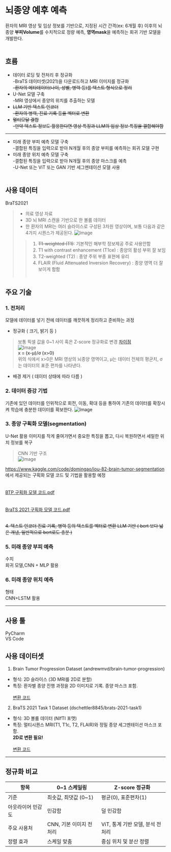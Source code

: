 #  뇌종양 예후 예측
환자의 MRI 영상 및 임상 정보를 기반으로, 지정된 시간 간격(ex: 6개월 후) 이후의 뇌종양 **부피Volume**를 수치적으로 정량 예측, **영역mask**을 예측하는 회귀 기반 모델을 개발한다.
<br><br>

## 흐름
+ 데이터 로딩 및 전처리 후 정규화
  <br>-BraTS 데이터셋(2021)을 다운로드하고 MRI 이미지를 정규화
  ~~<br>-환자의 메타데이터(나이, 성별, 병력 등)를 텍스트 형식으로 정리~~
+ U-Net 모델 구축
  <br>-MRI 영상에서 종양의 위치를 추출하는 모델
+ ~~LLM 기반 텍스트 인코더
  <br>-환자의 병력, 진료 기록 등을 벡터로 변환~~
+ ~~멀티모달 결합
  <br>-만약 텍스트 정보도 활용한다면 영상 특징과 LLM의 임상 정보 특징을 결합해야함~~
---
+  미래 종양 부피 예측 모델 구축
  <br>-결합된 특징을 입력으로 받아 N개월 후의 종양 부피를 예측하는 회귀 모델 구현
+  미래 종양 위치 예측 모델 구축
  <br>-결합된 특징을 입력으로 받아 N개월 후의 종양 마스크를 예측
  <br>-U-Net 또는 ViT 또는 GAN 기반 세그멘테이션 모델 사용
<br><br>

## 사용 데이터
BraTS2021
>+ 의료 영상 자료
>+ 3D 뇌 MRI 스캔을 기반으로 한 볼륨 데이터
>+ 한 환자의 MRI는 여러 슬라이스로 구성된 3차원 영상이며, 보통 다음과 같은 4가지 시퀀스가 제공된다.
> ![Image](https://github.com/user-attachments/assets/3b1877c0-d128-48cd-b9f3-8f667014f5e3)
>>1. ~~T1-weighted (T1)~~: 기본적인 해부학 정보제공 주로 사용안함
>>2. T1 with contrast enhancement (T1ce) : 종양의 활성 부위 잘 보임
>>3. T2-weighted (T2) : 종양 주위 부종 표현에 유리
>>4. FLAIR (Fluid Attenuated Inversion Recovery) : 종양 영역 더 잘보이게 함함
<br><br>

## 주요 기술
### 1. 전처리
모델에 데이터를 넣기 전에 데이터를 깨끗하게 정리하고 준비하는 과정
+ 정규화 ( 크기, 밝기 등 )
>  보통 픽셀 값을 0~1 사이 혹은 Z-score 정규화로 변경  [ 차이점 ](#정규화-비교) <br>
> ![Image](https://github.com/user-attachments/assets/2ea431be-e9ac-4792-8f74-32e3c3332a55) <br>
> **x = (x-μ)/σ (x>0)**<br>
>  위의 식에서 x>0은 MRI 영상의 뇌종양 영역이고, μ는 데이터 전체의 평균치, σ 는 데이터의 표준 편차를 나타낸다.
+ 배경 제거 ( 데이터 상태에 따라 다름 )

### 2. 데이터 증강 기법
기존에 있던 데이터를 인위적으로 회전, 이동, 확대 등을 통하여 기존의 데이터를 확장시켜 학습에 충분한 데이터를 확보한다.
![Image](https://github.com/user-attachments/assets/3bbb0489-1671-4fcb-b303-fff603008556)

### 3. 종양 구획화 모델(segmentation)
U-Net 활용
이미지를 작게 줄여가면서 중요한 특징을 뽑고, 다시 복원하면서 세밀한 위치 정보를 복구
>CNN 기반 구조 <br>
![image](https://github.com/user-attachments/assets/15435108-96f6-47be-8bf4-9d15cf4d9378)

https://www.kaggle.com/code/domingao/iou-82-brain-tumor-segmentation
 에서 제공되는 구획화 모델 코드 및 기법을 활용할 예정<br> 
<a name="BTP-구획화모델코드"></a>
<br>  
[BTP 구획화 모델 코드.pdf](BTP_visualization.pdf)
<br> 
<a name="BraTS-2021-구획화모델코드"></a>
<br>  
[BraTS 2021 구획화 모델 코드.pdf](BraTS21_visualization.pdf)
<br><br> 

~~4. 텍스트 인코더
진료 기록, 병력 등의 텍스트를 벡터로 변환
LLM 기반 ( bert 보다 넓은 개념, 일반적으로 bert로도 충분 )~~

### 5. 미래 종양 부피 예측
수치 <br>
회귀 모델,CNN + MLP 활용

### 6. 미래 종양 위치 예측
형태 <br>
CNN+LSTM 활용

---
## 사용 툴
PyCharm <br>
VS Code

## 사용 데이터셋
1. Brain Tumor Progression Dataset (andrewmvd/brain-tumor-progression) <br>
+ 형식: 2D 슬라이스 (3D MRI를 2D로 분할) <br>  
+ 특징: 환자별 종양 진행 과정을 2D 이미지로 기록. 종양 마스크 포함. <br>  
[변환 코드](#BTP-구획화모델코드)<br>  

2. BraTS 2021 Task 1 Dataset (dschettler8845/brats-2021-task1) <br>  
+ 형식: 3D 볼륨 데이터 (NIfTI 포맷) 
+ 특징: 멀티시퀀스 MRI(T1, T1c, T2, FLAIR)와 정밀 종양 세그멘테이션 마스크 포함. <br> 
**2D로 변환 필요!**  <br>  
[변환 코드](#BraTS-2021-구획화모델코드)
---

## 정규화 비교
| 항목           | 0~1 스케일링                | Z-score 정규화                      |
|----------------|------------------------------|-------------------------------------|
| 기준           | 최솟값, 최댓값  (0~1)             | 평균(0), 표준편차(1)                      |
| 아웃라이어 민감도 | 민감함                       | 덜 민감함                           |
| 주요 사용처     | CNN, 기본 이미지 전처리      | ViT, 통계 기반 모델, 분석 전처리   |
| 정렬 효과       | 스케일 맞춤                  | 중심 위치 및 분산 정렬             |
